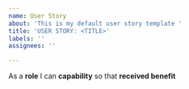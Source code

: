 ```yaml
---
name: User Story
about: 'This is my default user story template '
title: 'USER STORY: <TITLE>'
labels: ''
assignees: ''

---
```


As a **role** I can **capability** so that **received benefit**
